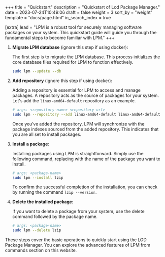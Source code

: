 +++
title = "Quickstart"
description = "Quickstart of Lod Package Manager."
date = 2023-07-24T10:49:06
draft = false
weight = 3
sort_by = "weight"
template = "docs/page.html"
in_search_index = true

[extra]
lead = "LPM is a robust tool for securely managing software packages on your system. This quickstart guide will guide you through the fundamental steps to become familiar with LPM."
+++

1. **Migrate LPM database** (ignore this step if using docker):

    The first step is to migrate the LPM database. This process initializes the core database files required for LPM to function effectively.

    ```sh
    sudo lpm --update --db
    ```

2. **Add repository** (ignore this step if using docker):

    Adding a repository is essential for LPM to access and manage packages. A repository acts as the source of packages for your system. Let's add the `linux-amd64-default` repository as an example.

    ```sh
    # args: <repository-name> <repository-url>
    sudo lpm --repository --add linux-amd64-default linux-amd64-default.lpm.lodosgroup.org
    ```

    Once you've added the repository, LPM will synchronize with the package indexes sourced from the added repository. This indicates that you are all set to install packages.

3. **Install a package**:

    Installing packages using LPM is straightforward. Simply use the following command, replacing <package-name> with the name of the package you want to install.

    ```sh
    # args: <package-name>
    sudo lpm --install lzip
    ```

    To confirm the successful completion of the installation, you can check by running the command `lzip --version`.

4. **Delete the installed package**:

    If you want to delete a package from your system, use the delete command followed by the package name.

    ```sh
    # args: <package-name>
    sudo lpm --delete lzip
    ```

These steps cover the basic operations to quickly start using the LOD Package Manager. You can explore the advanced features of LPM from commands section on this website.




